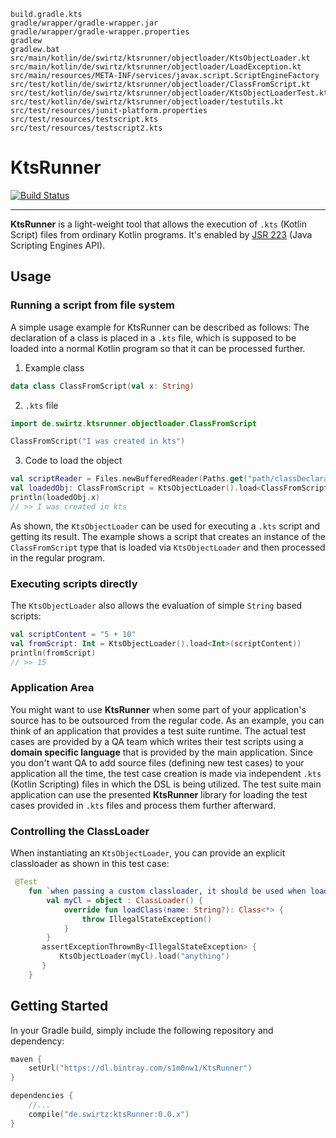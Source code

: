 
	build.gradle.kts
	gradle/wrapper/gradle-wrapper.jar
	gradle/wrapper/gradle-wrapper.properties
	gradlew
	gradlew.bat
	src/main/kotlin/de/swirtz/ktsrunner/objectloader/KtsObjectLoader.kt
	src/main/kotlin/de/swirtz/ktsrunner/objectloader/LoadException.kt
	src/main/resources/META-INF/services/javax.script.ScriptEngineFactory
	src/test/kotlin/de/swirtz/ktsrunner/objectloader/ClassFromScript.kt
	src/test/kotlin/de/swirtz/ktsrunner/objectloader/KtsObjectLoaderTest.kt
	src/test/kotlin/de/swirtz/ktsrunner/objectloader/testutils.kt
	src/test/resources/junit-platform.properties
	src/test/resources/testscript.kts
	src/test/resources/testscript2.kts
 # KtsRunner
[![Build Status](https://travis-ci.org/s1monw1/KtsRunner.svg?branch=master)](https://travis-ci.org/s1monw1/KtsRunner)
___
**KtsRunner** is a light-weight tool that allows the execution of `.kts` (Kotlin Script) files from ordinary Kotlin programs.
It's enabled by [JSR 223](https://www.jcp.org/en/jsr/detail?id=223) (Java Scripting Engines API).

## Usage

### Running a script from file system

A simple usage example for KtsRunner can be described as follows:
The declaration of a class is placed in a `.kts` file, which is supposed to be loaded into a normal Kotlin program so that it
can be processed further.

1. Example class
```kotlin
data class ClassFromScript(val x: String)
```

2. `.kts` file
```kotlin
import de.swirtz.ktsrunner.objectloader.ClassFromScript

ClassFromScript("I was created in kts")
```

3. Code to load the object

```kotlin
val scriptReader = Files.newBufferedReader(Paths.get("path/classDeclaration.kts"))
val loadedObj: ClassFromScript = KtsObjectLoader().load<ClassFromScript>(scriptReader)
println(loadedObj.x)
// >> I was created in kts
```

As shown, the `KtsObjectLoader` can be used for executing a `.kts` script and getting its result. The example shows a script that creates an instance of the `ClassFromScript` type that is loaded via ``KtsObjectLoader`` and then processed in the regular program.

### Executing scripts directly

The `KtsObjectLoader` also allows the evaluation of simple `String` based scripts:

```kotlin
val scriptContent = "5 + 10"
val fromScript: Int = KtsObjectLoader().load<Int>(scriptContent))
println(fromScript)
// >> 15
```


### Application Area

You might want to use **KtsRunner** when some part of your application's source has to be outsourced from the regular code. As an example, you can think of an application that provides a test suite runtime. The actual test cases are provided by a QA team which writes their test scripts using a **domain specific language** that is provided by the main application. Since you don't want QA to add source files (defining new test cases) to your application all the time, the test case creation is made via independent `.kts` (Kotlin Scripting) files in which the DSL is being utilized. The test suite main application can use the presented **KtsRunner** library for loading the test cases provided in `.kts` files and process them further afterward.

### Controlling the ClassLoader

When instantiating an `KtsObjectLoader`, you can provide an explicit classloader as shown in this test case:

```kotlin
 @Test
    fun `when passing a custom classloader, it should be used when loading the script`() {
        val myCl = object : ClassLoader() {
            override fun loadClass(name: String?): Class<*> {
                throw IllegalStateException()
            }
        }
       assertExceptionThrownBy<IllegalStateException> {
           KtsObjectLoader(myCl).load("anything")
       }
    }
```
## Getting Started

In your Gradle build, simply include the following repository and dependency:

```kotlin
maven { 
    setUrl("https://dl.bintray.com/s1m0nw1/KtsRunner")
}
```

```kotlin
dependencies {
    //...
    compile("de.swirtz:ktsRunner:0.0.x")
}
```


